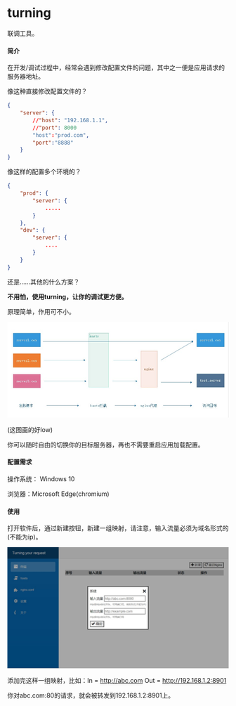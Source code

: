 # turning
联调工具。



#### 简介

在开发/调试过程中，经常会遇到修改配置文件的问题，其中之一便是应用请求的服务器地址。

像这种直接修改配置文件的？

```json
{
    "server": {
        //"host": "192.168.1.1",
        //"port": 8000
        "host":"prod.com",
        "port":"8888"
    }
}
```

像这样的配置多个环境的？

```json
{
    "prod": {
        "server": {
            .....
        }
    },
    "dev": {
        "server": {
            ....
        }
    }
}
```

还是……其他的什么方案？

**不用怕，使用turning，让你的调试更方便。**

原理简单，作用可不小。

![img1](.\files\img1.jpg)

(这图画的好low)

你可以随时自由的切换你的目标服务器，再也不需要重启应用加载配置。



#### 配置需求

操作系统： Windows 10

浏览器：Microsoft Edge(chromium)



#### 使用

打开软件后，通过新建按钮，新建一组映射，请注意，输入流量必须为域名形式的(不能为ip)。

![img2](.\files\img2.jpg)

添加完这样一组映射，比如：In = http://abc.com Out = http://192.168.1.2:8901

你对abc.com:80的请求，就会被转发到192.168.1.2:8901上。

